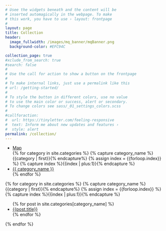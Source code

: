 ```yaml
---
# Usee the widgets beneath and the content will be
# inserted automagically in the webpage. To make
# this work, you have to use › layout: frontpage
#
layout: page
title: Collection
header:
  image_fullwidth: /images/mq_banner/mqBanner.png
  background-color: #EFC94C

collection_page: true
#xclude_from_search: true
#search: false
#
# Use the call for action to show a button on the frontpage
#
# To make internal links, just use a permalink like this
# url: /getting-started/
#
# To style the button in different colors, use no value
# to use the main color or success, alert or secondary.
# To change colors see sass/_01_settings_colors.scss
#
#callforaction:
#  url: https://tinyletter.com/feeling-responsive
#  text: Inform me about new updates and features ›
#  style: alert
permalink: /collection/
---
```

<ul class="tabs" data-tabs id="category-tabs">
 <li class="tabs-title is-active"><a data-tabs-target="#panel1" href="#panel1" aria-selected="true">Map</a></li>
 {% for category in site.categories %}
 {% capture category_name %}{{category | first}}{% endcapture%}
 {% assign index = {{forloop.index}} %}
 {% capture index %}{{index | plus:1}}{% endcapture %}
  <li class="tabs-title ">
    <a data-tabs-target="panel{{index}}" href="#panel{{index}}"> {{ category_name }} </a>
  </li>
 {% endfor %}
</ul>
<div class="tabs-content" data-tabs-content="category-tabs">

  <div class="tabs-panel is-active" id="panel1">
    <div id="home_page_map"></div>
  </div>
{% for category in site.categories %}
 {% capture category_name %}{{category | first}}{% endcapture%}
 {% assign index = {{forloop.index}} %}
 {% capture index %}{{index | plus:1}}{% endcapture %}

  <div class="tabs-panel"  id="panel{{index}}">
  <!-- <img style="width:100%" src="/images/collection{{forloop.index}}.jpg"/> -->
  <ul>
	 {% for post in site.categories[category_name] %}
    <article class="archive-item">
      <li><a href="{{ post.url }}">{{post.title}}</a></li>
    </article>
  {% endfor %}
  </ul>    
</div>
{% endfor %}
</div>
